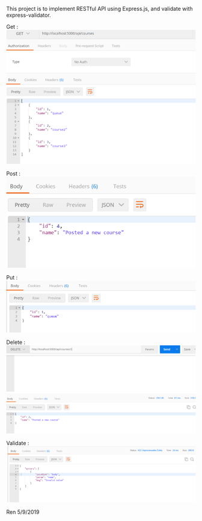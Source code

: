 This project is to implement RESTful API using Express.js, and validate with express-validator.

Get :
![](images/get.PNG)

Post :
![](images/post.PNG)

Put :
![](images/put.PNG)

Delete :
![](images/delete.PNG)

Validate :
![](images/validator.PNG)


Ren
5/9/2019